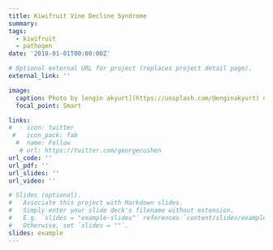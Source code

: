 ```yaml
---
title: Kiwifruit Vine Decline Syndrome
summary: 
tags:
  - kiwifruit
  - pathogen
date: '2018-01-01T00:00:00Z'

# Optional external URL for project (replaces project detail page).
external_link: ''

image:
  caption: Photo by [engin akyurt](https://unsplash.com/@enginakyurt) on  [Unsplash](https://unsplash.com/) 
  focal_point: Smart

links:
#  - icon: twitter
 #   icon_pack: fab
  #  name: Follow
   # url: https://twitter.com/georgecushen
url_code: ''
url_pdf: ''
url_slides: ''
url_video: ''

# Slides (optional).
#   Associate this project with Markdown slides.
#   Simply enter your slide deck's filename without extension.
#   E.g. `slides = "example-slides"` references `content/slides/example-slides.md`.
#   Otherwise, set `slides = ""`.
slides: example
---
```



